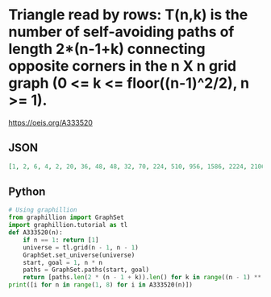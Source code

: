 # Triangle read by rows: T\(n,k\) is the number of self\-avoiding paths of length 2\*\(n\-1\+k\) connecting opposite corners in the n X n grid graph \(0 <\= k <\= floor\(\(n\-1\)^2/2\), n \>\= 1\)\.
https://oeis.org/A333520
## JSON
```JSON
[1, 2, 6, 4, 2, 20, 36, 48, 48, 32, 70, 224, 510, 956, 1586, 2224, 2106, 732, 104, 252, 1200, 3904, 10560, 25828, 58712, 121868, 217436, 300380, 280776, 170384, 61336, 10180, 924, 5940, 25186, 88084, 277706, 821480, 2309402, 6140040, 15130410, 33339900, 62692432, 96096244, 116826664, 110195700, 78154858, 39287872, 12396758, 1879252, 111712]
```
## Python
```Python
# Using graphillion
from graphillion import GraphSet
import graphillion.tutorial as tl
def A333520(n):
    if n == 1: return [1]
    universe = tl.grid(n - 1, n - 1)
    GraphSet.set_universe(universe)
    start, goal = 1, n * n
    paths = GraphSet.paths(start, goal)
    return [paths.len(2 * (n - 1 + k)).len() for k in range((n - 1) ** 2 // 2 + 1)]
print([i for n in range(1, 8) for i in A333520(n)])
```

